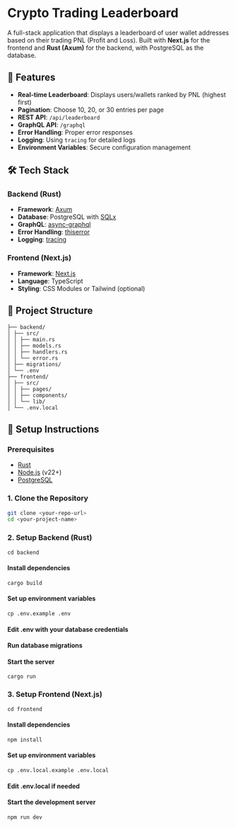 # Crypto Trading Leaderboard

A full-stack application that displays a leaderboard of user wallet addresses based on their trading PNL (Profit and Loss). Built with **Next.js** for the frontend and **Rust (Axum)** for the backend, with PostgreSQL as the database.

## 🧰 Features

- **Real-time Leaderboard**: Displays users/wallets ranked by PNL (highest first)
- **Pagination**: Choose 10, 20, or 30 entries per page
- **REST API**: `/api/leaderboard`
- **GraphQL API**: `/graphql`
- **Error Handling**: Proper error responses
- **Logging**: Using `tracing` for detailed logs
- **Environment Variables**: Secure configuration management

## 🛠️ Tech Stack

### Backend (Rust)
- **Framework**: [Axum](https://github.com/tokio-rs/axum)
- **Database**: PostgreSQL with [SQLx](https://github.com/launchbadge/sqlx)
- **GraphQL**: [async-graphql](https://github.com/async-graphql/async-graphql)
- **Error Handling**: [thiserror](https://github.com/dtolnay/thiserror)
- **Logging**: [tracing](https://github.com/tokio-rs/tracing)

### Frontend (Next.js)
- **Framework**: [Next.js](https://nextjs.org/)
- **Language**: TypeScript
- **Styling**: CSS Modules or Tailwind (optional)

## 📁 Project Structure

```
├── backend/
│ ├── src/
│ │ ├── main.rs
│ │ ├── models.rs
│ │ ├── handlers.rs
│ │ └── error.rs
│ ├── migrations/
│ └── .env
├── frontend/
│ ├── src/
│ │ ├── pages/
│ │ ├── components/
│ │ └── lib/
│ └── .env.local
```

## 🚀 Setup Instructions

### Prerequisites

- [Rust](https://www.rust-lang.org/tools/install)
- [Node.js](https://nodejs.org/) (v22+)
- [PostgreSQL](https://www.postgresql.org/)

### 1. Clone the Repository

```bash
git clone <your-repo-url>
cd <your-project-name>
```

### 2. Setup Backend (Rust)

```
cd backend
```

#### Install dependencies

```
cargo build
```

#### Set up environment variables
```
cp .env.example .env
```

#### Edit .env with your database credentials

#### Run database migrations

#### Start the server
```
cargo run
```

### 3. Setup Frontend (Next.js)
```
cd frontend
```
#### Install dependencies
```
npm install
```

#### Set up environment variables
```
cp .env.local.example .env.local
```
#### Edit .env.local if needed

#### Start the development server
```
npm run dev
```






